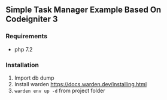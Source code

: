 ## Simple Task Manager Example Based On Codeigniter 3

### Requirements
* php 7.2

### Installation

1. Import db dump
2. Install warden https://docs.warden.dev/installing.html
3. `warden env up -d` from project folder
